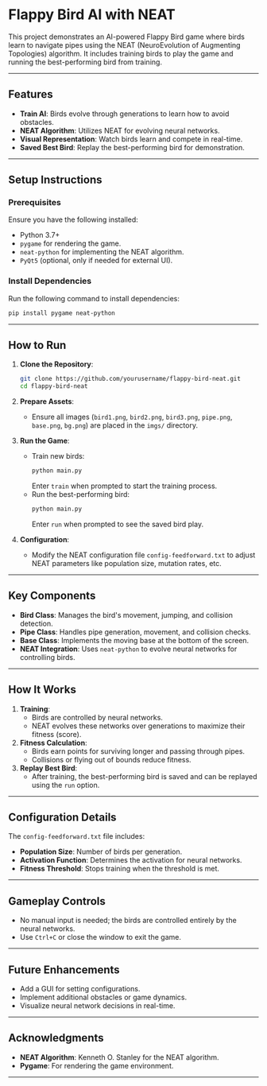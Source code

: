 # **Flappy Bird AI with NEAT**

This project demonstrates an AI-powered Flappy Bird game where birds learn to navigate pipes using the NEAT (NeuroEvolution of Augmenting Topologies) algorithm. It includes training birds to play the game and running the best-performing bird from training.

---

## **Features**
- **Train AI**: Birds evolve through generations to learn how to avoid obstacles.
- **NEAT Algorithm**: Utilizes NEAT for evolving neural networks.
- **Visual Representation**: Watch birds learn and compete in real-time.
- **Saved Best Bird**: Replay the best-performing bird for demonstration.

---

## **Setup Instructions**

### **Prerequisites**
Ensure you have the following installed:
- Python 3.7+
- `pygame` for rendering the game.
- `neat-python` for implementing the NEAT algorithm.
- `PyQt5` (optional, only if needed for external UI).

### **Install Dependencies**
Run the following command to install dependencies:
```bash
pip install pygame neat-python
```

---

## **How to Run**

1. **Clone the Repository**:
   ```bash
   git clone https://github.com/yourusername/flappy-bird-neat.git
   cd flappy-bird-neat
   ```

2. **Prepare Assets**:
   - Ensure all images (`bird1.png`, `bird2.png`, `bird3.png`, `pipe.png`, `base.png`, `bg.png`) are placed in the `imgs/` directory.

3. **Run the Game**:
   - Train new birds:
     ```bash
     python main.py
     ```
     Enter `train` when prompted to start the training process.
   - Run the best-performing bird:
     ```bash
     python main.py
     ```
     Enter `run` when prompted to see the saved bird play.

4. **Configuration**:
   - Modify the NEAT configuration file `config-feedforward.txt` to adjust NEAT parameters like population size, mutation rates, etc.

---

## **Key Components**

- **Bird Class**: Manages the bird's movement, jumping, and collision detection.
- **Pipe Class**: Handles pipe generation, movement, and collision checks.
- **Base Class**: Implements the moving base at the bottom of the screen.
- **NEAT Integration**: Uses `neat-python` to evolve neural networks for controlling birds.

---

## **How It Works**
1. **Training**:
   - Birds are controlled by neural networks.
   - NEAT evolves these networks over generations to maximize their fitness (score).
2. **Fitness Calculation**:
   - Birds earn points for surviving longer and passing through pipes.
   - Collisions or flying out of bounds reduce fitness.
3. **Replay Best Bird**:
   - After training, the best-performing bird is saved and can be replayed using the `run` option.

---

## **Configuration Details**
The `config-feedforward.txt` file includes:
- **Population Size**: Number of birds per generation.
- **Activation Function**: Determines the activation for neural networks.
- **Fitness Threshold**: Stops training when the threshold is met.

---

## **Gameplay Controls**
- No manual input is needed; the birds are controlled entirely by the neural networks.
- Use `Ctrl+C` or close the window to exit the game.

---

## **Future Enhancements**
- Add a GUI for setting configurations.
- Implement additional obstacles or game dynamics.
- Visualize neural network decisions in real-time.

---

## **Acknowledgments**
- **NEAT Algorithm**: Kenneth O. Stanley for the NEAT algorithm.
- **Pygame**: For rendering the game environment.

---

